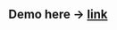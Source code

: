 ## Demo here -> [link](https://cristianbrinza.github.io/Coursera_HTML-CSS-Javascript-for-Web-Developers/module4_solution/index.html)